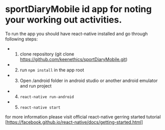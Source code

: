 # sportDiaryMobile id app for noting your working out activities.
To run the app you should have react-native installed and go through following steps:
- 1. clone repository (git clone https://github.com/keenethics/sportDiaryMobile.git)
- 2. run `npm install` in the app root
- 3. Open /android folder in android studio or another android emulator and run project
- 4. `react-native run-android`
- 5. `react-native start`

for more information please visit official react-native gerring started tutorial
[https://facebook.github.io/react-native/docs/getting-started.html]


